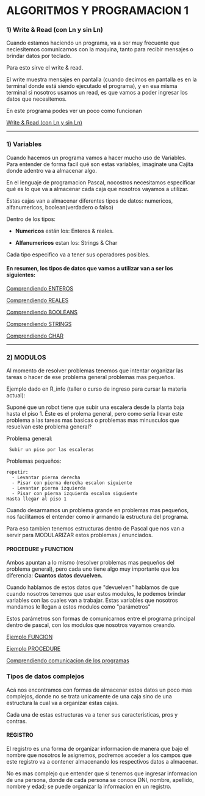 # **ALGORITMOS Y PROGRAMACION 1**

### 1) Write & Read  (con Ln y sin Ln)

Cuando estamos haciendo un programa, va a ser muy frecuente que neciesitemos comunicarnos con la maquina, tanto para recibir mensajes o brindar datos por teclado.

Para esto sirve el write & read.

El write muestra mensajes en pantalla (cuando decimos en pantalla es en la terminal donde está siendo ejecutado el programa), y en esa misma terminal si nosotros usamos un read, es que vamos a poder ingresar los datos que necesitemos.

En este programa podes ver un poco como funcionan

[Write & Read (con Ln y sin Ln)](Write&Read.pas)

____

### 1) Variables

Cuando hacemos un programa vamos a hacer mucho uso de Variables. Para entender de forma facil qué son estas variables, imaginate una Cajita donde adentro va a almacenar algo.

En el lenguaje de programacion Pascal, nocostros necesitamos especificar qué es lo que va a almacenar cada caja que nosotros vayamos a utilizar.

Estas cajas van a almacenar diferentes tipos de datos: numericos, alfanumericos, boolean(verdadero o falso)

Dentro de los tipos:
- **Numericos** están los: Enteros & reales.
  
- **Alfanumericos** estan los: Strings & Char

Cada tipo especifico va a tener sus operadores posibles.

#### En resumen, los tipos de datos que vamos a utilizar van a ser los siguientes:



[Comprendiendo ENTEROS](Enteros.pas)

[Comprendiendo REALES](Reales.pas)

[Comprendiendo BOOLEANS](Booleans.pas)

[Comprendiendo STRINGS](Strings.pas)

[Comprendiendo CHAR](Char.pas) 

---

### 2) MODULOS

Al momento de resolver problemas tenemos que intentar organizar las tareas o hacer de ese problema general problemas mas pequeños.

Ejemplo dado en R_info (taller o curso de ingreso para cursar la materia actual):

Suponé que un robot tiene que subir una escalera desde la planta baja hasta el piso 1.
Éste es el prolema general, pero como sería llevar este problema a las tareas mas basicas o problemas mas minusculos que resuelvan este problema general?

Problema general:

     Subir un piso por las escaleras

Problemas pequeños: 

    repetir:
      - Levantar pierna derecha
      - Pisar con pierna derecha escalon siguiente
      - Levantar pierna izquierda
      - Pisar con pierna izquierda escalon siguiente
    Hasta llegar al piso 1

Cuando desarmamos un problema grande en problemas mas pequeños, nos facilitamos el entender como ir armando la estructura del programa.

Para eso tambien tenemos estructuras dentro de Pascal que nos van a servir para MODULARIZAR estos problemas / enunciados.

#### PROCEDURE y FUNCTION

Ambos apuntan a lo mismo (resolver problemas mas pequeños del problema general), pero cada uno tiene algo muy importante que los diferencia: **Cuantos datos devuelven.**

Cuando hablamos de estos datos que "devuelven" hablamos de que cuando nosotros tenemos que usar estos modulos, le podemos brindar variables con las cuales van a trabajar. Estas variables que nosotros mandamos le llegan a estos modulos como "parámetros"

Estos parámetros son formas de comunicarnos entre el programa principal dentro de pascal, con los modulos que nosotros vayamos creando.

[Ejemplo FUNCION](Ej_funcion.pas)

[Ejemplo PROCEDURE](Ej_procedure.pas)

[Comprendiendo comunicacion de los programas](Comunicaciones_en_programa.pas)


### **Tipos de datos complejos**

Acá nos encontramos con formas de almacenar estos datos un poco mas complejos, donde no se trata unicamente de una
caja sino de una estructura la cual va a organizar estas cajas.

Cada una de estas estructuras va a tener sus caracteristicas, pros y contras.

#### **REGISTRO**

El registro es una forma de organizar informacion de manera que bajo el nombre que nosotros le asignemos, podremos acceder a los campos que este registro va a contener almacenando los respectivos datos a almacenar.

No es mas complejo que entender que si tenemos que ingresar informacion de una persona, donde de cada persona
se conoce DNI, nombre, apellido, nombre y edad; se puede organizar la informacion en un registro.



